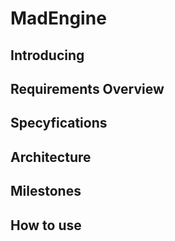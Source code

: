 # MadEngine

## Introducing 

## Requirements Overview

## Specyfications

## Architecture

## Milestones

## How to use
